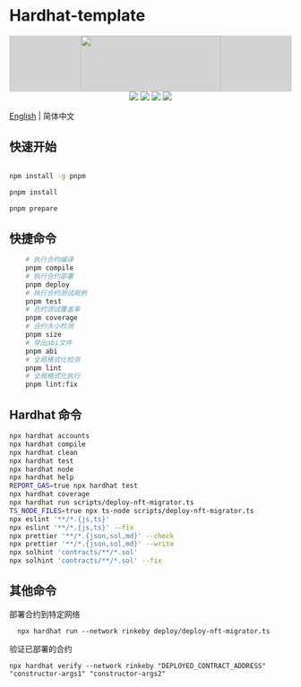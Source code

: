 # Hardhat-template

<div align=center style="background:lightgrey">
<img src="./logo.svg" width=250" height="100" />
</div>
<div align=center>
<img src="https://img.shields.io/badge/solidity-^0.8.26-blue"/>
<img src="https://img.shields.io/badge/hardhat-^2.22.0-red"/>
<img src="https://img.shields.io/badge/etherjs-v6-green"/>
<img src="https://img.shields.io/badge/@openzeppelin-^5.0.0-green"/>
</div>

[English](./README.md) | 简体中文

## 快速开始

```bash

npm install -g pnpm

pnpm install

pnpm prepare

```

## 快捷命令

```bash
    # 执行合约编译
    pnpm compile
    # 执行合约部署
    pnpm deploy
    # 执行合约测试用例
    pnpm test
    # 合约测试覆盖率
    pnpm coverage
    # 合约大小检测
    pnpm size
    # 导出abi文件
    pnpm abi
    # 全局格式化检测
    pnpm lint
    # 全局格式化执行
    pnpm lint:fix

```

## Hardhat 命令

```bash
npx hardhat accounts
npx hardhat compile
npx hardhat clean
npx hardhat test
npx hardhat node
npx hardhat help
REPORT_GAS=true npx hardhat test
npx hardhat coverage
npx hardhat run scripts/deploy-nft-migrator.ts
TS_NODE_FILES=true npx ts-node scripts/deploy-nft-migrator.ts
npx eslint '**/*.{js,ts}'
npx eslint '**/*.{js,ts}' --fix
npx prettier '**/*.{json,sol,md}' --check
npx prettier '**/*.{json,sol,md}' --write
npx solhint 'contracts/**/*.sol'
npx solhint 'contracts/**/*.sol' --fix

```

## 其他命令

部署合约到特定网络

```shell
  npx hardhat run --network rinkeby deploy/deploy-nft-migrator.ts
```

验证已部署的合约

```shell
npx hardhat verify --network rinkeby "DEPLOYED_CONTRACT_ADDRESS" "constructor-args1" "constructor-args2"
```
